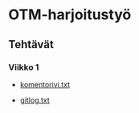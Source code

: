# OTM-harjoitustyö

## Tehtävät

### Viikko 1

* [komentorivi.txt](https://github.com/sainikumara/otm-harjoitustyo/blob/master/laskarit/viikko1/komentorivi.txt)

* [gitlog.txt](https://github.com/sainikumara/otm-harjoitustyo/blob/master/laskarit/viikko1/gitlog.txt)



